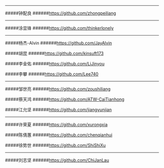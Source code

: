 
***
#####钟配良
######<https://github.com/zhongpeiliang>

***
#####涂显锋
######<https://github.com/thinkerlonely>

***
#####杨杰-Alvin
######<https://github.com/JayAlvin>

#####胡昆
######<https://github.com/kinsuft173>

#####李金佑
######<https://github.com/LiJinyou>

#####李攀
######<https://github.com/Lee740>

***
#####邹世亮
######<https://github.com/zoushiliang>

#####蔡天鸿
######<https://github.com/ATW-CaiTianhong>

#####江允坚
######<https://github.com/jiangyunjian>

***
#####许荣夏
######<https://github.com/xurongxia>

#####陈倩蕙
######<https://github.com/chenqianhui>

#####徐势世
######<https://github.com/ShiShiXu>

***
#####刘志坚
######<https://github.com/ChiJanLau>
